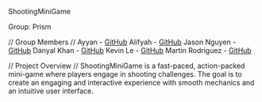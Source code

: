 ShootingMiniGame

Group: Prism

// Group Members //
Ayyan - [GitHub](https://github.com/ayyan67)
Alifyah - [GitHub](https://github.com/alifyah-m)
Jason Nguyen - [GitHub](https://github.com/JasonNguyen47)
Danyal Khan - [GitHub](https://github.com/DanyalKhan21)
Kevin Le - [GitHub](https://github.com/keb-web)
Martin Rodriguez - [GitHub](https://github.com/mprojr)

// Project Overview //
ShootingMiniGame is a fast-paced, action-packed mini-game where players engage in shooting challenges. The goal is to create an engaging and interactive experience with smooth mechanics and an intuitive user interface.
